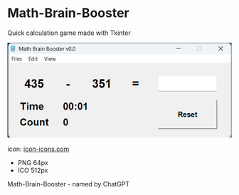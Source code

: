 # Math-Brain-Booster
Quick calculation game made with Tkinter

![Screenshot](./img/Screenshot%202023-03-25%20114044.png)

icon: [icon-icons.com](https://icon-icons.com/icon/Calcutor-calc/82495)

- PNG 64px
- ICO 512px

Math-Brain-Booster - named by ChatGPT
